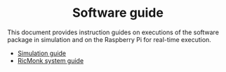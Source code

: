 <div align="center">

# Software guide
</div>

This document provides instruction guides on executions of the software package in simulation and on the Raspberry Pi for real-time execution.

- [Simulation guide](simulation/README.md)
- [RicMonk system guide](realSystemTests/README.md)
